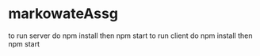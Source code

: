 # markowateAssg

to run server do npm install then npm start
to run client do npm install then npm start
